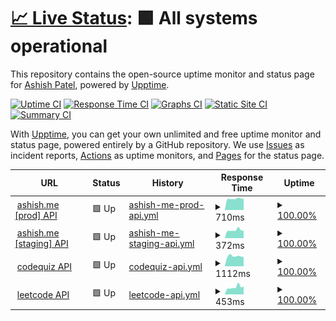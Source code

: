 # [📈 Live Status](https://status.ashish.me): <!--live status--> **🟩 All systems operational**

This repository contains the open-source uptime monitor and status page for [Ashish Patel](https://ashish.me), powered by [Upptime](https://github.com/upptime/upptime).

[![Uptime CI](https://github.com/koj-co/upptime/workflows/Uptime%20CI/badge.svg)](https://github.com/koj-co/upptime/actions?query=workflow%3A%22Uptime+CI%22)
[![Response Time CI](https://github.com/koj-co/upptime/workflows/Response%20Time%20CI/badge.svg)](https://github.com/koj-co/upptime/actions?query=workflow%3A%22Response+Time+CI%22)
[![Graphs CI](https://github.com/koj-co/upptime/workflows/Graphs%20CI/badge.svg)](https://github.com/koj-co/upptime/actions?query=workflow%3A%22Graphs+CI%22)
[![Static Site CI](https://github.com/koj-co/upptime/workflows/Static%20Site%20CI/badge.svg)](https://github.com/koj-co/upptime/actions?query=workflow%3A%22Static+Site+CI%22)
[![Summary CI](https://github.com/koj-co/upptime/workflows/Summary%20CI/badge.svg)](https://github.com/koj-co/upptime/actions?query=workflow%3A%22Summary+CI%22)

With [Upptime](https://upptime.js.org), you can get your own unlimited and free uptime monitor and status page, powered entirely by a GitHub repository. We use [Issues](https://github.com/ashishdotme/status.ashish.me/issues) as incident reports, [Actions](https://github.com/ashishdotme/status.ashish.me/actions) as uptime monitors, and [Pages](https://status.ashish.me) for the status page.

<!--start: status pages-->
<!-- This summary is generated by Upptime (https://github.com/upptime/upptime) -->
<!-- Do not edit this manually, your changes will be overwritten -->
<!-- prettier-ignore -->
| URL | Status | History | Response Time | Uptime |
| --- | ------ | ------- | ------------- | ------ |
| <img alt="" src="https://favicons.githubusercontent.com/api.prod.ashish.me" height="13"> [ashish.me [prod] API](https://api.prod.ashish.me/) | 🟩 Up | [ashish-me-prod-api.yml](https://github.com/ashishdotme/status.ashish.me/commits/HEAD/history/ashish-me-prod-api.yml) | <details><summary><img alt="Response time graph" src="./graphs/ashish-me-prod-api/response-time-week.png" height="20"> 710ms</summary><br><a href="https://status.ashish.me/history/ashish-me-prod-api"><img alt="Response time 703" src="https://img.shields.io/endpoint?url=https%3A%2F%2Fraw.githubusercontent.com%2Fashishdotme%2Fstatus.ashish.me%2FHEAD%2Fapi%2Fashish-me-prod-api%2Fresponse-time.json"></a><br><a href="https://status.ashish.me/history/ashish-me-prod-api"><img alt="24-hour response time 711" src="https://img.shields.io/endpoint?url=https%3A%2F%2Fraw.githubusercontent.com%2Fashishdotme%2Fstatus.ashish.me%2FHEAD%2Fapi%2Fashish-me-prod-api%2Fresponse-time-day.json"></a><br><a href="https://status.ashish.me/history/ashish-me-prod-api"><img alt="7-day response time 710" src="https://img.shields.io/endpoint?url=https%3A%2F%2Fraw.githubusercontent.com%2Fashishdotme%2Fstatus.ashish.me%2FHEAD%2Fapi%2Fashish-me-prod-api%2Fresponse-time-week.json"></a><br><a href="https://status.ashish.me/history/ashish-me-prod-api"><img alt="30-day response time 703" src="https://img.shields.io/endpoint?url=https%3A%2F%2Fraw.githubusercontent.com%2Fashishdotme%2Fstatus.ashish.me%2FHEAD%2Fapi%2Fashish-me-prod-api%2Fresponse-time-month.json"></a><br><a href="https://status.ashish.me/history/ashish-me-prod-api"><img alt="1-year response time 703" src="https://img.shields.io/endpoint?url=https%3A%2F%2Fraw.githubusercontent.com%2Fashishdotme%2Fstatus.ashish.me%2FHEAD%2Fapi%2Fashish-me-prod-api%2Fresponse-time-year.json"></a></details> | <details><summary><a href="https://status.ashish.me/history/ashish-me-prod-api">100.00%</a></summary><a href="https://status.ashish.me/history/ashish-me-prod-api"><img alt="All-time uptime 99.98%" src="https://img.shields.io/endpoint?url=https%3A%2F%2Fraw.githubusercontent.com%2Fashishdotme%2Fstatus.ashish.me%2FHEAD%2Fapi%2Fashish-me-prod-api%2Fuptime.json"></a><br><a href="https://status.ashish.me/history/ashish-me-prod-api"><img alt="24-hour uptime 100.00%" src="https://img.shields.io/endpoint?url=https%3A%2F%2Fraw.githubusercontent.com%2Fashishdotme%2Fstatus.ashish.me%2FHEAD%2Fapi%2Fashish-me-prod-api%2Fuptime-day.json"></a><br><a href="https://status.ashish.me/history/ashish-me-prod-api"><img alt="7-day uptime 100.00%" src="https://img.shields.io/endpoint?url=https%3A%2F%2Fraw.githubusercontent.com%2Fashishdotme%2Fstatus.ashish.me%2FHEAD%2Fapi%2Fashish-me-prod-api%2Fuptime-week.json"></a><br><a href="https://status.ashish.me/history/ashish-me-prod-api"><img alt="30-day uptime 100.00%" src="https://img.shields.io/endpoint?url=https%3A%2F%2Fraw.githubusercontent.com%2Fashishdotme%2Fstatus.ashish.me%2FHEAD%2Fapi%2Fashish-me-prod-api%2Fuptime-month.json"></a><br><a href="https://status.ashish.me/history/ashish-me-prod-api"><img alt="1-year uptime 99.98%" src="https://img.shields.io/endpoint?url=https%3A%2F%2Fraw.githubusercontent.com%2Fashishdotme%2Fstatus.ashish.me%2FHEAD%2Fapi%2Fashish-me-prod-api%2Fuptime-year.json"></a></details>
| <img alt="" src="https://favicons.githubusercontent.com/api.dev.ashish.me" height="13"> [ashish.me [staging] API](https://api.dev.ashish.me/) | 🟩 Up | [ashish-me-staging-api.yml](https://github.com/ashishdotme/status.ashish.me/commits/HEAD/history/ashish-me-staging-api.yml) | <details><summary><img alt="Response time graph" src="./graphs/ashish-me-staging-api/response-time-week.png" height="20"> 372ms</summary><br><a href="https://status.ashish.me/history/ashish-me-staging-api"><img alt="Response time 358" src="https://img.shields.io/endpoint?url=https%3A%2F%2Fraw.githubusercontent.com%2Fashishdotme%2Fstatus.ashish.me%2FHEAD%2Fapi%2Fashish-me-staging-api%2Fresponse-time.json"></a><br><a href="https://status.ashish.me/history/ashish-me-staging-api"><img alt="24-hour response time 340" src="https://img.shields.io/endpoint?url=https%3A%2F%2Fraw.githubusercontent.com%2Fashishdotme%2Fstatus.ashish.me%2FHEAD%2Fapi%2Fashish-me-staging-api%2Fresponse-time-day.json"></a><br><a href="https://status.ashish.me/history/ashish-me-staging-api"><img alt="7-day response time 372" src="https://img.shields.io/endpoint?url=https%3A%2F%2Fraw.githubusercontent.com%2Fashishdotme%2Fstatus.ashish.me%2FHEAD%2Fapi%2Fashish-me-staging-api%2Fresponse-time-week.json"></a><br><a href="https://status.ashish.me/history/ashish-me-staging-api"><img alt="30-day response time 360" src="https://img.shields.io/endpoint?url=https%3A%2F%2Fraw.githubusercontent.com%2Fashishdotme%2Fstatus.ashish.me%2FHEAD%2Fapi%2Fashish-me-staging-api%2Fresponse-time-month.json"></a><br><a href="https://status.ashish.me/history/ashish-me-staging-api"><img alt="1-year response time 358" src="https://img.shields.io/endpoint?url=https%3A%2F%2Fraw.githubusercontent.com%2Fashishdotme%2Fstatus.ashish.me%2FHEAD%2Fapi%2Fashish-me-staging-api%2Fresponse-time-year.json"></a></details> | <details><summary><a href="https://status.ashish.me/history/ashish-me-staging-api">100.00%</a></summary><a href="https://status.ashish.me/history/ashish-me-staging-api"><img alt="All-time uptime 100.00%" src="https://img.shields.io/endpoint?url=https%3A%2F%2Fraw.githubusercontent.com%2Fashishdotme%2Fstatus.ashish.me%2FHEAD%2Fapi%2Fashish-me-staging-api%2Fuptime.json"></a><br><a href="https://status.ashish.me/history/ashish-me-staging-api"><img alt="24-hour uptime 100.00%" src="https://img.shields.io/endpoint?url=https%3A%2F%2Fraw.githubusercontent.com%2Fashishdotme%2Fstatus.ashish.me%2FHEAD%2Fapi%2Fashish-me-staging-api%2Fuptime-day.json"></a><br><a href="https://status.ashish.me/history/ashish-me-staging-api"><img alt="7-day uptime 100.00%" src="https://img.shields.io/endpoint?url=https%3A%2F%2Fraw.githubusercontent.com%2Fashishdotme%2Fstatus.ashish.me%2FHEAD%2Fapi%2Fashish-me-staging-api%2Fuptime-week.json"></a><br><a href="https://status.ashish.me/history/ashish-me-staging-api"><img alt="30-day uptime 100.00%" src="https://img.shields.io/endpoint?url=https%3A%2F%2Fraw.githubusercontent.com%2Fashishdotme%2Fstatus.ashish.me%2FHEAD%2Fapi%2Fashish-me-staging-api%2Fuptime-month.json"></a><br><a href="https://status.ashish.me/history/ashish-me-staging-api"><img alt="1-year uptime 100.00%" src="https://img.shields.io/endpoint?url=https%3A%2F%2Fraw.githubusercontent.com%2Fashishdotme%2Fstatus.ashish.me%2FHEAD%2Fapi%2Fashish-me-staging-api%2Fuptime-year.json"></a></details>
| <img alt="" src="https://favicons.githubusercontent.com/api.codequiz.me" height="13"> [codequiz API](https://api.codequiz.me/v1/courses) | 🟩 Up | [codequiz-api.yml](https://github.com/ashishdotme/status.ashish.me/commits/HEAD/history/codequiz-api.yml) | <details><summary><img alt="Response time graph" src="./graphs/codequiz-api/response-time-week.png" height="20"> 1112ms</summary><br><a href="https://status.ashish.me/history/codequiz-api"><img alt="Response time 1139" src="https://img.shields.io/endpoint?url=https%3A%2F%2Fraw.githubusercontent.com%2Fashishdotme%2Fstatus.ashish.me%2FHEAD%2Fapi%2Fcodequiz-api%2Fresponse-time.json"></a><br><a href="https://status.ashish.me/history/codequiz-api"><img alt="24-hour response time 1037" src="https://img.shields.io/endpoint?url=https%3A%2F%2Fraw.githubusercontent.com%2Fashishdotme%2Fstatus.ashish.me%2FHEAD%2Fapi%2Fcodequiz-api%2Fresponse-time-day.json"></a><br><a href="https://status.ashish.me/history/codequiz-api"><img alt="7-day response time 1112" src="https://img.shields.io/endpoint?url=https%3A%2F%2Fraw.githubusercontent.com%2Fashishdotme%2Fstatus.ashish.me%2FHEAD%2Fapi%2Fcodequiz-api%2Fresponse-time-week.json"></a><br><a href="https://status.ashish.me/history/codequiz-api"><img alt="30-day response time 1169" src="https://img.shields.io/endpoint?url=https%3A%2F%2Fraw.githubusercontent.com%2Fashishdotme%2Fstatus.ashish.me%2FHEAD%2Fapi%2Fcodequiz-api%2Fresponse-time-month.json"></a><br><a href="https://status.ashish.me/history/codequiz-api"><img alt="1-year response time 1139" src="https://img.shields.io/endpoint?url=https%3A%2F%2Fraw.githubusercontent.com%2Fashishdotme%2Fstatus.ashish.me%2FHEAD%2Fapi%2Fcodequiz-api%2Fresponse-time-year.json"></a></details> | <details><summary><a href="https://status.ashish.me/history/codequiz-api">100.00%</a></summary><a href="https://status.ashish.me/history/codequiz-api"><img alt="All-time uptime 99.98%" src="https://img.shields.io/endpoint?url=https%3A%2F%2Fraw.githubusercontent.com%2Fashishdotme%2Fstatus.ashish.me%2FHEAD%2Fapi%2Fcodequiz-api%2Fuptime.json"></a><br><a href="https://status.ashish.me/history/codequiz-api"><img alt="24-hour uptime 100.00%" src="https://img.shields.io/endpoint?url=https%3A%2F%2Fraw.githubusercontent.com%2Fashishdotme%2Fstatus.ashish.me%2FHEAD%2Fapi%2Fcodequiz-api%2Fuptime-day.json"></a><br><a href="https://status.ashish.me/history/codequiz-api"><img alt="7-day uptime 100.00%" src="https://img.shields.io/endpoint?url=https%3A%2F%2Fraw.githubusercontent.com%2Fashishdotme%2Fstatus.ashish.me%2FHEAD%2Fapi%2Fcodequiz-api%2Fuptime-week.json"></a><br><a href="https://status.ashish.me/history/codequiz-api"><img alt="30-day uptime 100.00%" src="https://img.shields.io/endpoint?url=https%3A%2F%2Fraw.githubusercontent.com%2Fashishdotme%2Fstatus.ashish.me%2FHEAD%2Fapi%2Fcodequiz-api%2Fuptime-month.json"></a><br><a href="https://status.ashish.me/history/codequiz-api"><img alt="1-year uptime 99.98%" src="https://img.shields.io/endpoint?url=https%3A%2F%2Fraw.githubusercontent.com%2Fashishdotme%2Fstatus.ashish.me%2FHEAD%2Fapi%2Fcodequiz-api%2Fuptime-year.json"></a></details>
| <img alt="" src="https://favicons.githubusercontent.com/leetcode.ashish.me" height="13"> [leetcode API](https://leetcode.ashish.me/api/) | 🟩 Up | [leetcode-api.yml](https://github.com/ashishdotme/status.ashish.me/commits/HEAD/history/leetcode-api.yml) | <details><summary><img alt="Response time graph" src="./graphs/leetcode-api/response-time-week.png" height="20"> 453ms</summary><br><a href="https://status.ashish.me/history/leetcode-api"><img alt="Response time 408" src="https://img.shields.io/endpoint?url=https%3A%2F%2Fraw.githubusercontent.com%2Fashishdotme%2Fstatus.ashish.me%2FHEAD%2Fapi%2Fleetcode-api%2Fresponse-time.json"></a><br><a href="https://status.ashish.me/history/leetcode-api"><img alt="24-hour response time 484" src="https://img.shields.io/endpoint?url=https%3A%2F%2Fraw.githubusercontent.com%2Fashishdotme%2Fstatus.ashish.me%2FHEAD%2Fapi%2Fleetcode-api%2Fresponse-time-day.json"></a><br><a href="https://status.ashish.me/history/leetcode-api"><img alt="7-day response time 453" src="https://img.shields.io/endpoint?url=https%3A%2F%2Fraw.githubusercontent.com%2Fashishdotme%2Fstatus.ashish.me%2FHEAD%2Fapi%2Fleetcode-api%2Fresponse-time-week.json"></a><br><a href="https://status.ashish.me/history/leetcode-api"><img alt="30-day response time 433" src="https://img.shields.io/endpoint?url=https%3A%2F%2Fraw.githubusercontent.com%2Fashishdotme%2Fstatus.ashish.me%2FHEAD%2Fapi%2Fleetcode-api%2Fresponse-time-month.json"></a><br><a href="https://status.ashish.me/history/leetcode-api"><img alt="1-year response time 408" src="https://img.shields.io/endpoint?url=https%3A%2F%2Fraw.githubusercontent.com%2Fashishdotme%2Fstatus.ashish.me%2FHEAD%2Fapi%2Fleetcode-api%2Fresponse-time-year.json"></a></details> | <details><summary><a href="https://status.ashish.me/history/leetcode-api">100.00%</a></summary><a href="https://status.ashish.me/history/leetcode-api"><img alt="All-time uptime 100.00%" src="https://img.shields.io/endpoint?url=https%3A%2F%2Fraw.githubusercontent.com%2Fashishdotme%2Fstatus.ashish.me%2FHEAD%2Fapi%2Fleetcode-api%2Fuptime.json"></a><br><a href="https://status.ashish.me/history/leetcode-api"><img alt="24-hour uptime 100.00%" src="https://img.shields.io/endpoint?url=https%3A%2F%2Fraw.githubusercontent.com%2Fashishdotme%2Fstatus.ashish.me%2FHEAD%2Fapi%2Fleetcode-api%2Fuptime-day.json"></a><br><a href="https://status.ashish.me/history/leetcode-api"><img alt="7-day uptime 100.00%" src="https://img.shields.io/endpoint?url=https%3A%2F%2Fraw.githubusercontent.com%2Fashishdotme%2Fstatus.ashish.me%2FHEAD%2Fapi%2Fleetcode-api%2Fuptime-week.json"></a><br><a href="https://status.ashish.me/history/leetcode-api"><img alt="30-day uptime 100.00%" src="https://img.shields.io/endpoint?url=https%3A%2F%2Fraw.githubusercontent.com%2Fashishdotme%2Fstatus.ashish.me%2FHEAD%2Fapi%2Fleetcode-api%2Fuptime-month.json"></a><br><a href="https://status.ashish.me/history/leetcode-api"><img alt="1-year uptime 100.00%" src="https://img.shields.io/endpoint?url=https%3A%2F%2Fraw.githubusercontent.com%2Fashishdotme%2Fstatus.ashish.me%2FHEAD%2Fapi%2Fleetcode-api%2Fuptime-year.json"></a></details>

<!--end: status pages-->
